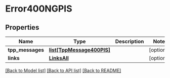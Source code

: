 # Error400NGPIS

## Properties
Name | Type | Description | Notes
------------ | ------------- | ------------- | -------------
**tpp_messages** | [**list[TppMessage400PIS]**](TppMessage400PIS.md) |  | [optional] 
**links** | [**LinksAll**](LinksAll.md) |  | [optional] 

[[Back to Model list]](../README.md#documentation-for-models) [[Back to API list]](../README.md#documentation-for-api-endpoints) [[Back to README]](../README.md)

